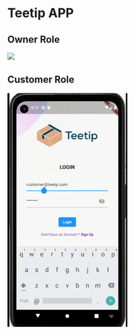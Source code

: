 # Teetip APP

## Owner Role
![](https://github.com/satriyarifki/Teetip_App/blob/master/assets/gif/TeetipOwner.gif)

## Customer Role
![](https://github.com/satriyarifki/Teetip_App/blob/master/assets/gif/TeetipCust.gif)


